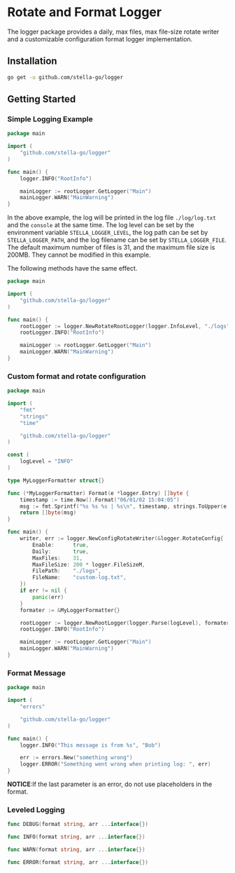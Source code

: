 # Rotate and Format Logger
The logger package provides a daily, max files, max file-size rotate writer and a customizable configuration format logger implementation.

## Installation
```bash
go get -u github.com/stella-go/logger
```

## Getting Started
### Simple Logging Example
```go
package main

import (
	"github.com/stella-go/logger"
)

func main() {
	logger.INFO("RootInfo")

    mainLogger := rootLogger.GetLogger("Main")
	mainLogger.WARN("MainWarning")
}
```
In the above example, the log will be printed in the log file `./log/log.txt` and the `console` at the same time. The log level can be set by the environment variable `STELLA_LOGGER_LEVEL`, the log path can be set by `STELLA_LOGGER_PATH`, and the log filename can be set by `STELLA_LOGGER_FILE`. The default maximum number of files is 31, and the maximum file size is 200MB. They cannot be modified in this example.

The following methods have the same effect.
```go
package main

import (
	"github.com/stella-go/logger"
)

func main() {
	rootLogger := logger.NewRotateRootLogger(logger.InfoLevel, "./logs", "example.log")
	rootLogger.INFO("RootInfo")

	mainLogger := rootLogger.GetLogger("Main")
	mainLogger.WARN("MainWarning")
}
```

### Custom format and rotate configuration
```go
package main

import (
	"fmt"
	"strings"
	"time"

	"github.com/stella-go/logger"
)

const (
	logLevel = "INFO"
)

type MyLoggerFormatter struct{}

func (*MyLoggerFormatter) Format(e *logger.Entry) []byte {
	timestamp := time.Now().Format("06/01/02 15:04:05")
	msg := fmt.Sprintf("%s %s %s | %s\n", timestamp, strings.ToUpper(e.Level.String()), e.Tag, e.Message)
	return []byte(msg)
}

func main() {
	writer, err := logger.NewConfigRotateWriter(&logger.RotateConfig{
		Enable:      true,
		Daily:       true,
		MaxFiles:    31,
		MaxFileSize: 200 * logger.FileSizeM,
		FilePath:    "./logs",
		FileName:    "custom-log.txt",
	})
	if err != nil {
		panic(err)
	}
	formater := &MyLoggerFormatter{}

	rootLogger := logger.NewRootLogger(logger.Parse(logLevel), formater, writer)
	rootLogger.INFO("RootInfo")

	mainLogger := rootLogger.GetLogger("Main")
	mainLogger.WARN("MainWarning")
}
```

### Format Message
```go
package main

import (
	"errors"

	"github.com/stella-go/logger"
)

func main() {
	logger.INFO("This message is from %s", "Bob")

	err := errors.New("something wrong")
	logger.ERROR("Something went wrong when printing log: ", err)
}
```
**NOTICE**:If the last parameter is an error, do not use placeholders in the format.

### Leveled Logging
```go
func DEBUG(format string, arr ...interface{})

func INFO(format string, arr ...interface{})

func WARN(format string, arr ...interface{})

func ERROR(format string, arr ...interface{})
```